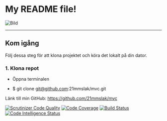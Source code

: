 My README file!
===================

![Bild](img/mig.jpeg)

---

## Kom igång

Följ dessa steg för att klona projektet och köra det lokalt på din dator.

### 1. Klona repot

- Öppna terminalen

- $ git clone git@github.com:21mmslak/mvc.git

Länk till min GitHub: https://github.com/21mmslak/mvc


[![Scrutinizer Code Quality](https://scrutinizer-ci.com/g/21mmslak/mvcV1/badges/quality-score.png?b=main)](https://scrutinizer-ci.com/g/21mmslak/mvcV1/?branch=main)
[![Code Coverage](https://scrutinizer-ci.com/g/21mmslak/mvcV1/badges/coverage.png?b=main)](https://scrutinizer-ci.com/g/21mmslak/mvcV1/?branch=main)
[![Build Status](https://scrutinizer-ci.com/g/21mmslak/mvcV1/badges/build.png?b=main)](https://scrutinizer-ci.com/g/21mmslak/mvcV1/build-status/main)
[![Code Intelligence Status](https://scrutinizer-ci.com/g/21mmslak/mvcV1/badges/code-intelligence.svg?b=main)](https://scrutinizer-ci.com/code-intelligence)